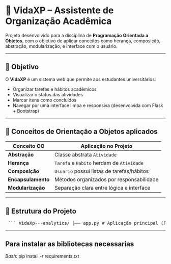 # 🌱 VidaXP – Assistente de Organização Acadêmica

Projeto desenvolvido para a disciplina de **Programação Orientada a Objetos**, com o objetivo de aplicar conceitos como herança, composição, abstração, modularização, e interface com o usuário.

---

## 🎯 Objetivo

O **VidaXP** é um sistema web que permite aos estudantes universitários:

- Organizar tarefas e hábitos acadêmicos
- Visualizar o status das atividades
- Marcar itens como concluídos
- Navegar por uma interface limpa e responsiva (desenvolvida com Flask + Bootstrap)

---

## 🧠 Conceitos de Orientação a Objetos aplicados

| Conceito OO       | Aplicação no Projeto                    |
|-------------------|------------------------------------------|
| **Abstração**     | Classe abstrata `Atividade`             |
| **Herança**       | `Tarefa` e `Habito` herdam de `Atividade` |
| **Composição**    | `Usuario` possui listas de tarefas/hábitos |
| **Encapsulamento**| Métodos organizados por responsabilidade |
| **Modularização** | Separação clara entre lógica e interface |

---

## 🧱 Estrutura do Projeto

<pre> ``` VidaXp---analytics/ ├── app.py # Aplicação principal (Flask) ├── README.md # Documentação do projeto ├── requirements.txt # Dependências │ ├── templates/ # HTML (interface com usuário) │ ├── base.html │ └── index.html │ ├── static/ # CSS customizado │ └── style.css │ ├── package/ # Lógica do sistema (orientado a objetos) │ ├── usuario.py │ └── atividades/ │ ├── atividade.py │ ├── tarefa.py │ └── habito.py │ ├── instance/ # Banco de dados local(SQL) │ └── vidaxp.db ``` </pre> 

---

## Para instalar as bibliotecas necessarias 
*Bash:*
pip install -r requirements.txt
